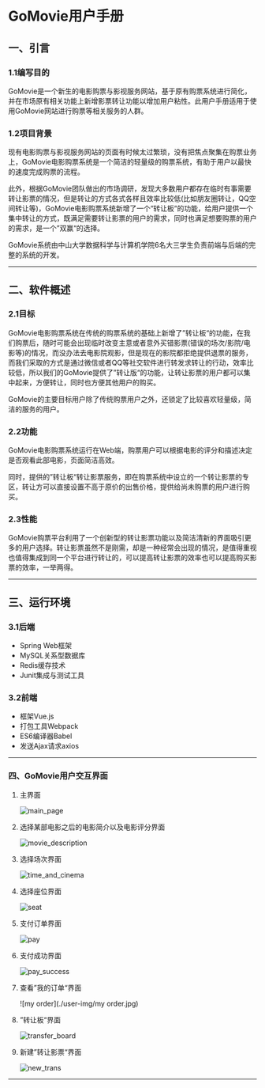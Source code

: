 # GoMovie用户手册

## 一、引言

### 1.1编写目的

​	GoMovie是一个新生的电影购票与影视服务网站，基于原有购票系统进行简化，并在市场原有相关功能上新增影票转让功能以增加用户粘性。此用户手册适用于使用GoMovie网站进行购票等相关服务的人群。



### 1.2项目背景

​	现有电影购票与影视服务网站的页面有时候太过繁琐，没有把焦点聚集在购票业务上，GoMovie电影购票系统是一个简洁的轻量级的购票系统，有助于用户以最快的速度完成购票的流程。

​	此外，根据GoMovie团队做出的市场调研，发现大多数用户都存在临时有事需要转让影票的情况，但是转让的方式各式各样且效率比较低(比如朋友圈转让，QQ空间转让等)，GoMovie电影购票系统新增了一个“转让板“的功能，给用户提供一个集中转让的方式，既满足需要转让影票的用户的需求，同时也满足想要购票的用户的需求，是一个”双赢“的选择。

​	GoMovie系统由中山大学数据科学与计算机学院6名大三学生负责前端与后端的完整的系统的开发。

---

## 二、软件概述

### 2.1目标

​	GoMovie电影购票系统在传统的购票系统的基础上新增了”转让板“的功能，在我们购票后，随时可能会出现临时改变主意或者意外买错影票(错误的场次/影院/电影等)的情况，而没办法去电影院观影，但是现在的影院都拒绝提供退票的服务，而我们采取的方式是通过微信或者QQ等社交软件进行转发求转让的行动，效率比较低，所以我们的GoMovie提供了”转让版“的功能，让转让影票的用户都可以集中起来，方便转让，同时也方便其他用户的购买。

​	GoMovie的主要目标用户除了传统购票用户之外，还锁定了比较喜欢轻量级，简洁的服务的用户。



### 2.2功能

​	GoMovie电影购票系统运行在Web端，购票用户可以根据电影的评分和描述决定是否观看此部电影，页面简洁高效。

​	同时，提供的”转让板“转让影票服务，即在购票系统中设立的一个转让影票的专区，转让方可以直接设置不高于原价的出售价格，提供给尚未购票的用户进行购买。



### 2.3性能

​	GoMovie购票平台利用了一个创新型的转让影票功能以及简洁清新的界面吸引更多的用户选择。转让影票虽然不是刚需，却是一种经常会出现的情况，是值得重视也值得集成到同一个平台进行转让的，可以提高转让影票的效率也可以提高购买影票的效率，一举两得。

---

## 三、运行环境

### 3.1后端

- Spring Web框架
- MySQL关系型数据库
- Redis缓存技术
- Junit集成与测试工具



### 3.2前端

- 框架Vue.js
- 打包工具Webpack
- ES6编译器Babel
- 发送Ajax请求axios

---

### 四、GoMovie用户交互界面

1. 主界面

   ![main_page](./user-img/main_page.png)

2. 选择某部电影之后的电影简介以及电影评分界面

   ![movie_description](./user-img/movie_description.jpg)

3. 选择场次界面

   ![time_and_cinema](./user-img/time_and_cinema.jpg)

4. 选择座位界面

   ![seat](./user-img/seat.jpg)

5. 支付订单界面

   ![pay](./user-img/pay.jpg)

6. 支付成功界面

   ![pay_success](./user-img/pay_success.jpg)

7. 查看”我的订单“界面

   ![my order](./user-img/my order.jpg)

8. ”转让板“界面

   ![transfer_board](./user-img/transfer_board.jpg)

9. 新建”转让影票“界面

   ![new_trans](./user-img/new_trans.jpg)

---

### 